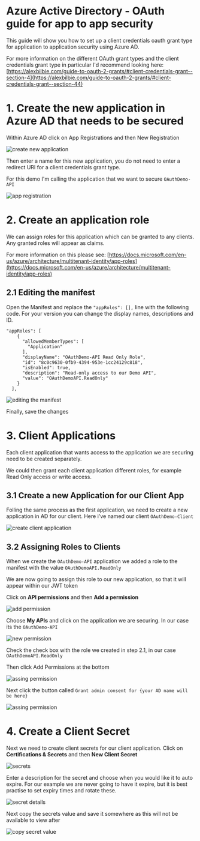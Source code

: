 # Azure Active Directory - OAuth guide for app to app security


This guide will show you how to set up a client credentials oauth grant type for application to application security using Azure AD. 

For more information on the different OAuth grant types and the client credentials grant type in particular I'd recommend looking here: [https://alexbilbie.com/guide-to-oauth-2-grants/#client-credentials-grant--section-4](https://alexbilbie.com/guide-to-oauth-2-grants/#client-credentials-grant--section-44)


# 1.    Create the new application in Azure AD that needs to be secured

Within Azure AD click on App Registrations and then New Registration

![create new application](images/create-app.png) 

Then enter a name for this new application, you do not need to enter a redirect URI for a client credentials grant type.  

For this demo I'm calling the application that we want to secure ```OAuthDemo-API```

![app registration](images/app-registration.png) 

# 2.    Create an application role

We can assign roles for this application which can be granted to any clients. Any granted roles will appear as claims. 

For more information on this please see: [https://docs.microsoft.com/en-us/azure/architecture/multitenant-identity/app-roles](https://docs.microsoft.com/en-us/azure/architecture/multitenant-identity/app-roles)

## 2.1   Editing the manifest

Open the Manifest and replace the ```"appRoles": [],``` line with the following code. For your version you can change the display names, descriptions and ID. 

```
"appRoles": [
    {
      "allowedMemberTypes": [
        "Application"
      ],
      "displayName": "OAuthDemo-API Read Only Role",
      "id": "8c0c9630-0fb9-4394-953e-1cc24129c818",
      "isEnabled": true,
      "description": "Read-only access to our Demo API",
      "value": "OAuthDemoAPI.ReadOnly"
    }
  ],
```
![editing the manifest](images/mainifest.png) 


Finally, save the changes

# 3.    Client Applications

Each client application that wants access to the application we are securing need to be created separately. 

We could then grant each client application different roles, for example Read Only access or write access. 

## 3.1   Create a new Application for our Client App

Folling the same process as the first application, we need to create a new application in AD for our client. Here i've named our client ```OAuthDemo-Client```

![create client application](images/create-client.png) 


## 3.2 Assigning Roles to Clients

When we create the ```OAuthDemo-API``` application we added a role to the manifest with the value ```OAuthDemoAPI.ReadOnly```

We are now going to assign this role to our new application, so that it will appear within our JWT token

Click on **API permissions** and then **Add a permission**

![add permission](images/add-permission.png) 


Choose **My APIs** and click on the application we are securing. In our case its the ```OAuthDemo-API```

![new permission](images/new-permission.png) 

Check the check box with the role we created in step 2.1, in our case ```OAuthDemoAPI.ReadOnly```

Then click Add Permissions at the bottom

![assing permission](images/assign-permission.png) 

Next click the button called ```Grant admin consent for {your AD name will be here}```

![assing permission](images/grant-consent.png) 

# 4. Create a Client Secret 

Next we need to create client secrets for our client application. Click on **Certifications & Secrets** and then **New Client Secret**

![secrets](images/secrets.png) 

Enter a description for the secret and choose when you would like it to auto expire. For our example we are never going to have it expire, but it is best practise to set expiry times and rotate these. 

![secret details](images/secret-desc.png) 

Next copy the secrets value and save it somewhere as this will not be available to view after

![copy secret value](images/copy-secret-value.png) 


